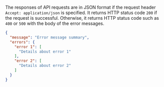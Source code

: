 The responses of API requests are in JSON format if the request header `Accept: application/json` is specified. It
returns HTTP status code `200` if the request is successful. Otherwise, it returns HTTP status code such as `400` or
`500` with the body of the error messages.

```json
{
  "message": "Error message summary",
  "errors": {
    "error 1": [
      "Details about error 1"
    ],
    "error 2": [
      "Details about error 2"
    ]
  }
}
```
